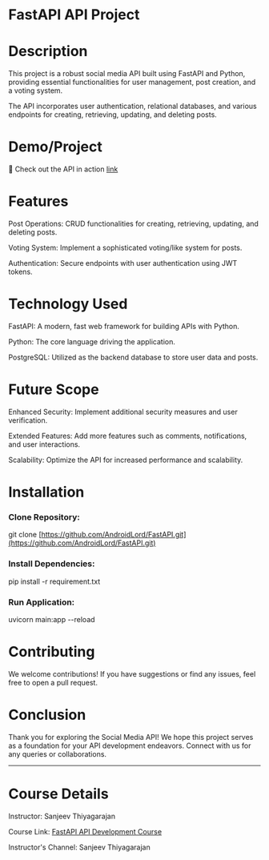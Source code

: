 # FastAPI API Project
# Description
This project is a robust social media API built using FastAPI and Python, providing essential functionalities for user management, post creation, and a voting system.

The API incorporates user authentication, relational databases, and various endpoints for creating, retrieving, updating, and deleting posts.

# Demo/Project
🔗 Check out the API in action [link](http://shubhambisht.me/docs)

# Features

Post Operations: CRUD functionalities for creating, retrieving, updating, and deleting posts.

Voting System: Implement a sophisticated voting/like system for posts.

Authentication: Secure endpoints with user authentication using JWT tokens.

# Technology Used
FastAPI: A modern, fast web framework for building APIs with Python.

Python: The core language driving the application.

PostgreSQL: Utilized as the backend database to store user data and posts.

# Future Scope
Enhanced Security: Implement additional security measures and user verification.

Extended Features: Add more features such as comments, notifications, and user interactions.

Scalability: Optimize the API for increased performance and scalability.

# Installation

### Clone Repository: 
git clone [https://github.com/AndroidLord/FastAPI.git](https://github.com/AndroidLord/FastAPI.git)

### Install Dependencies: 
pip install -r requirement.txt

### Run Application:
uvicorn main:app --reload

# Contributing

We welcome contributions! If you have suggestions or find any issues, feel free to open a pull request.

# Conclusion

Thank you for exploring the Social Media API! We hope this project serves as a foundation for your API development endeavors. Connect with us for any queries or collaborations.

------------------------------------------------------------------------------------------------------------------

# Course Details
Instructor: Sanjeev Thiyagarajan

Course Link: [FastAPI API Development Course](https://www.youtube.com/watch?v=0sOvCWFmrtA&t=2100s) 

Instructor's Channel: Sanjeev Thiyagarajan
